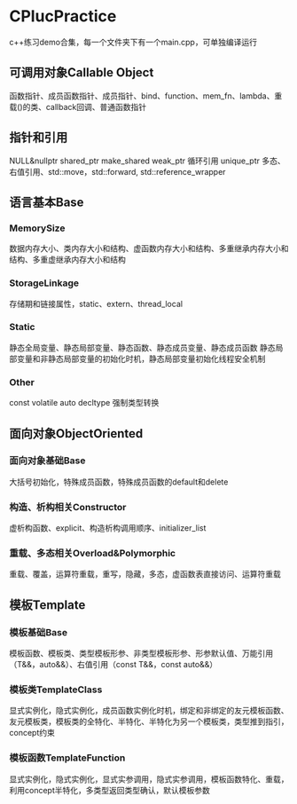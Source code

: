 # CPlucPractice
c++练习demo合集，每一个文件夹下有一个main.cpp，可单独编译运行

## 可调用对象Callable Object
函数指针、成员函数指针、成员指针、bind、function、mem_fn、lambda、重载()的类、callback回调、普通函数指针

## 指针和引用
NULL&nullptr  shared_ptr  make_shared  weak_ptr  循环引用  unique_ptr
多态、右值引用、std::move，std::forward, std::reference_wrapper

## 语言基本Base
### MemorySize
数据内存大小、类内存大小和结构、虚函数内存大小和结构、多重继承内存大小和结构、多重虚继承内存大小和结构

### StorageLinkage
存储期和链接属性，static、extern、thread_local

### Static
静态全局变量、静态局部变量、静态函数、静态成员变量、静态成员函数
静态局部变量和非静态局部变量的初始化时机，静态局部变量初始化线程安全机制

### Other
const  volatile  auto  decltype  强制类型转换

## 面向对象ObjectOriented
### 面向对象基础Base
大括号初始化，特殊成员函数，特殊成员函数的default和delete

### 构造、析构相关Constructor
虚析构函数、explicit、构造析构调用顺序、initializer_list

### 重载、多态相关Overload&Polymorphic
重载、覆盖，运算符重载，重写，隐藏，多态，虚函数表直接访问、运算符重载

## 模板Template
### 模板基础Base
模板函数、模板类、类型模板形参、非类型模板形参、形参默认值、万能引用（T&&，auto&&）、右值引用（const T&&，const auto&&）

### 模板类TemplateClass
显式实例化，隐式实例化，成员函数实例化时机，绑定和非绑定的友元模板函数、友元模板类，模板类的全特化、半特化、半特化为另一个模板类，类型推到指引，concept约束

### 模板函数TemplateFunction
显式实例化，隐式实例化，显式实参调用，隐式实参调用，模板函数特化、重载，利用concept半特化，多类型返回类型确认，默认模板参数
